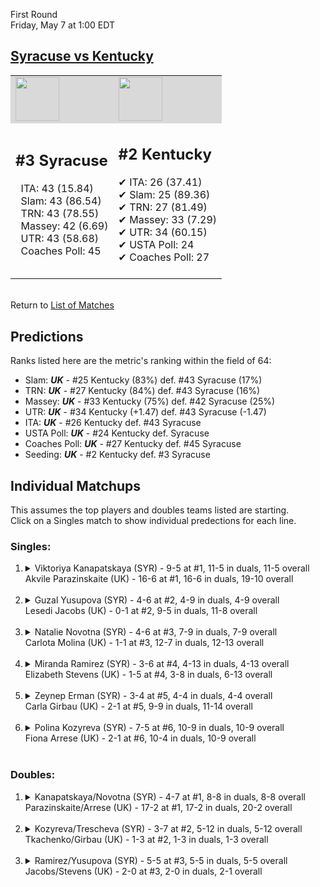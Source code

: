 First Round  
Friday, May 7 at 1:00 EDT
## [Syracuse vs Kentucky](https://www.ncaa.com/game/5833649) 

<table><tr style="background-color: #d9d9d9 !important"><td><img src="https://www.ncaa.com/sites/default/files/images/logos/schools/s/syracuse.70.png" width="70" height="70" /></td><td><img src="https://www.ncaa.com/sites/default/files/images/logos/schools/k/kentucky.70.png" width="70" height="70" /></td></tr><tr>
<td>  

<h2>#3 Syracuse</h2>  
&nbsp; ITA: 43 (15.84)<br>  
&nbsp; Slam: 43 (86.54)<br>  
&nbsp; TRN: 43 (78.55)<br>  
&nbsp; Massey: 42 (6.69)<br>  
&nbsp; UTR: 43 (58.68)<br>  
&nbsp; Coaches Poll: 45<br>  
<br>  

</td>
<td>  

<h2>#2 Kentucky</h2>  
&#10004; ITA: 26 (37.41)<br>  
&#10004; Slam: 25 (89.36)<br>  
&#10004; TRN: 27 (81.49)<br>  
&#10004; Massey: 33 (7.29)<br>  
&#10004; UTR: 34 (60.15)<br>  
&#10004; USTA Poll: 24<br>  
&#10004; Coaches Poll: 27<br>  
<br>  

</td>
</tr></table>  


<br>Return to [List of Matches](../index.md)  

## Predictions  

Ranks listed here are the metric's ranking within the field of 64:  
- Slam: ***UK*** - #25 Kentucky (83%) def. #43 Syracuse (17%)  
- TRN: ***UK*** - #27 Kentucky (84%) def. #43 Syracuse (16%)  
- Massey: ***UK*** - #33 Kentucky (75%) def. #42 Syracuse (25%)  
- UTR: ***UK*** - #34 Kentucky (+1.47) def. #43 Syracuse (-1.47)  
- ITA: ***UK*** - #26 Kentucky def. #43 Syracuse  
- USTA Poll: ***UK*** - #24 Kentucky def. Syracuse  
- Coaches Poll: ***UK*** - #27 Kentucky def. #45 Syracuse  
- Seeding: ***UK*** - #2 Kentucky def. #3 Syracuse  

## Individual Matchups  
This assumes the top players and doubles teams listed are starting.  
Click on a Singles match to show individual predections for each line.  

### Singles:  

<ol>
<li><details>
<summary markdown="span">Viktoriya Kanapatskaya (SYR) - 9-5 at #1, 11-5 in duals, 11-5 overall<br>Akvile Parazinskaite (UK) - 16-6 at #1, 16-6 in duals, 19-10 overall</summary>
<h4>Predictions</h4><ul>
<li>Slam: <b><i>SYR</i></b> - Kanapatskaya (65%) def. Parazinskaite (35%)</li>  
<li>TRN: <b><i>SYR</i></b> - Kanapatskaya (65%) def. Parazinskaite (35%)</li>  
<li>Massey: <b><i>SYR</i></b> - Kanapatskaya (75%) def. Parazinskaite (25%)</li>  
<li>UTR: <b><i>SYR</i></b> - Kanapatskaya (64%) def. Parazinskaite (36%)</li>  
<li>Average: <b><i>SYR</i></b> - Kanapatskaya (66%) def. Parazinskaite (34%)</li>  
<li>ITA: <b><i>SYR</i></b> - Kanapatskaya (30.96) def. Parazinskaite (0.00)</li>  
</ul>
</details>&nbsp;</li>
<li><details>
<summary markdown="span">Guzal Yusupova (SYR) - 4-6 at #2, 4-9 in duals, 4-9 overall<br>Lesedi Jacobs (UK) - 0-1 at #2, 9-5 in duals, 11-8 overall</summary>
<h4>Predictions</h4><ul>
<li>Slam: <b><i>UK</i></b> - Jacobs (66%) def. Yusupova (34%)</li>  
<li>TRN: <b><i>UK</i></b> - Jacobs (76%) def. Yusupova (24%)</li>  
<li>Massey: <b><i>UK</i></b> - Jacobs (75%) def. Yusupova (25%)</li>  
<li>UTR: <b><i>UK</i></b> - Jacobs (89%) def. Yusupova (11%)</li>  
<li>Average: <b><i>UK</i></b> - Jacobs (77%) def. Yusupova (23%)</li>  
<li>ITA: <b><i>UK</i></b> - Jacobs (5.00) def. Yusupova (4.12)</li>  
</ul>
</details>&nbsp;</li>
<li><details>
<summary markdown="span">Natalie Novotna (SYR) - 4-6 at #3, 7-9 in duals, 7-9 overall<br>Carlota Molina (UK) - 1-1 at #3, 12-7 in duals, 12-13 overall</summary>
<h4>Predictions</h4><ul>
<li>Slam: <b><i>UK</i></b> - Molina (67%) def. Novotna (33%)</li>  
<li>TRN: <b><i>UK</i></b> - Molina (73%) def. Novotna (27%)</li>  
<li>Massey: <b><i>UK</i></b> - Molina (75%) def. Novotna (25%)</li>  
<li>UTR: <b><i>UK</i></b> - Molina (77%) def. Novotna (23%)</li>  
<li>Average: <b><i>UK</i></b> - Molina (73%) def. Novotna (27%)</li>  
<li>ITA: <b><i>UK</i></b> - Molina (2.40) def. Novotna (2.02)</li>  
</ul>
</details>&nbsp;</li>
<li><details>
<summary markdown="span">Miranda Ramirez (SYR) - 3-6 at #4, 4-13 in duals, 4-13 overall<br>Elizabeth Stevens (UK) - 1-5 at #4, 3-8 in duals, 6-13 overall</summary>
<h4>Predictions</h4><ul>
<li>Slam: <b><i>UK</i></b> - Stevens (59%) def. Ramirez (41%)</li>  
<li>TRN: <b><i>UK</i></b> - Stevens (65%) def. Ramirez (35%)</li>  
<li>Massey: <b><i>UK</i></b> - Stevens (75%) def. Ramirez (25%)</li>  
<li>UTR: <b><i>SYR</i></b> - Ramirez (57%) def. Stevens (43%)</li>  
<li>Average: <b><i>UK</i></b> - Stevens (60%) def. Ramirez (40%)</li>  
</ul>
</details>&nbsp;</li>
<li><details>
<summary markdown="span">Zeynep Erman (SYR) - 3-4 at #5, 4-4 in duals, 4-4 overall<br>Carla Girbau (UK) - 2-1 at #5, 9-9 in duals, 11-14 overall</summary>
<h4>Predictions</h4><ul>
<li>Slam: <b><i>UK</i></b> - Girbau (64%) def. Erman (36%)</li>  
<li>TRN: <b><i>UK</i></b> - Girbau (61%) def. Erman (39%)</li>  
<li>Massey: <b><i>SYR</i></b> - Erman (75%) def. Girbau (25%)</li>  
<li>UTR: <b><i>UK</i></b> - Girbau (74%) def. Erman (26%)</li>  
<li>Average: <b><i>UK</i></b> - Girbau (56%) def. Erman (44%)</li>  
<li>ITA: <b><i>SYR</i></b> - Erman (1.82) def. Girbau (0.00)</li>  
</ul>
</details>&nbsp;</li>
<li><details>
<summary markdown="span">Polina Kozyreva (SYR) - 7-5 at #6, 10-9 in duals, 10-9 overall<br>Fiona Arrese (UK) - 2-1 at #6, 10-4 in duals, 10-9 overall</summary>
<h4>Predictions</h4><ul>
<li>Slam: <b><i>UK</i></b> - Arrese (60%) def. Kozyreva (40%)</li>  
<li>TRN: <b><i>UK</i></b> - Arrese (57%) def. Kozyreva (43%)</li>  
<li>Massey: <b><i>SYR</i></b> - Kozyreva (75%) def. Arrese (25%)</li>  
<li>UTR: <b><i>SYR</i></b> - Kozyreva (100%) def. Arrese (0%)</li>  
<li>Average: <b><i>SYR</i></b> - Kozyreva (64%) def. Arrese (36%)</li>  
<li>ITA: <b><i>SYR</i></b> - Kozyreva (1.79) def. Arrese (1.49)</li>  
</ul>
</details>&nbsp;</li>
</ol>

### Doubles:  

<ol>
<li><details>
<summary markdown="span">Kanapatskaya/Novotna (SYR) - 4-7 at #1, 8-8 in duals, 8-8 overall<br>Parazinskaite/Arrese (UK) - 17-2 at #1, 17-2 in duals, 20-2 overall</summary>
<br>Sorry, we don't have any metrics for this match
</details>&nbsp;</li>
<li><details>
<summary markdown="span">Kozyreva/Trescheva (SYR) - 3-7 at #2, 5-12 in duals, 5-12 overall<br>Tkachenko/Girbau (UK) - 1-3 at #2, 1-3 in duals, 1-3 overall</summary>
<br>Sorry, we don't have any metrics for this match
</details>&nbsp;</li>
<li><details>
<summary markdown="span">Ramirez/Yusupova (SYR) - 5-5 at #3, 5-5 in duals, 5-5 overall<br>Jacobs/Stevens (UK) - 2-0 at #3, 2-0 in duals, 2-1 overall</summary>
<br>Sorry, we don't have any metrics for this match
</details>&nbsp;</li>
</ol>